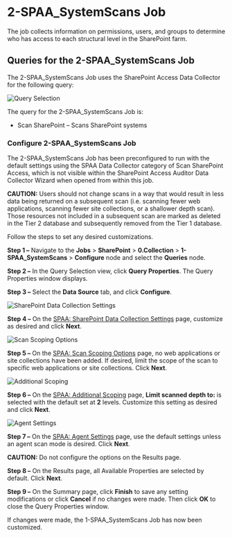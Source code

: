 # 2-SPAA\_SystemScans Job

The job collects information on permissions, users, and groups to determine who has access to each structural level in the SharePoint farm.

## Queries for the 2-SPAA\_SystemScans Job

The 2-SPAA\_SystemScans Job uses the SharePoint Access Data Collector for the following query:

![Query Selection](/img/product_docs/accessanalyzer/accessanalyzer/enterpriseauditor/solutions/sharepoint/collection/spaasystemscansquery.png)

The query for the 2-SPAA\_SystemScans Job is:

- Scan SharePoint – Scans SharePoint systems

### Configure 2-SPAA\_SystemScans Job

The 2-SPAA\_SystemScans Job has been preconfigured to run with the default settings using the SPAA Data Collector category of Scan SharePoint Access, which is not visible within the SharePoint Access Auditor Data Collector Wizard when opened from within this job.

__CAUTION:__ Users should not change scans in a way that would result in less data being returned on a subsequent scan (i.e. scanning fewer web applications, scanning fewer site collections, or a shallower depth scan). Those resources not included in a subsequent scan are marked as deleted in the Tier 2 database and subsequently removed from the Tier 1 database.

Follow the steps to set any desired customizations.

__Step 1 –__ Navigate to the __Jobs__ > __SharePoint__ > __0.Collection__ > __1-SPAA\_SystemScans__ > __Configure__ node and select the __Queries__ node.

__Step 2 –__ In the Query Selection view, click __Query Properties__. The Query Properties window displays.

__Step 3 –__ Select the __Data Source__ tab, and click __Configure__.

![SharePoint Data Collection Settings](/img/product_docs/accessanalyzer/accessanalyzer/enterpriseauditor/solutions/sharepoint/collection/datacollectionsettingsspaa.png)

__Step 4 –__ On the [SPAA: SharePoint Data Collection Settings](/docs/accessanalyzer/accessanalyzer/enterpriseauditor/admin/datacollector/spaa/settings.md) page, customize as desired and click __Next__.

![Scan Scoping Options](/img/product_docs/accessanalyzer/accessanalyzer/enterpriseauditor/admin/datacollector/spaa/scanscopingoptions.png)

__Step 5 –__ On the [SPAA: Scan Scoping Options](/docs/accessanalyzer/accessanalyzer/enterpriseauditor/admin/datacollector/spaa/scanscopingoptions.md) page, no web applications or site collections have been added. If desired, limit the scope of the scan to specific web applications or site collections. Click __Next__.

![Additional Scoping](/img/product_docs/accessanalyzer/accessanalyzer/enterpriseauditor/solutions/sharepoint/collection/additionalscopingspaa.png)

__Step 6 –__ On the [SPAA: Additional Scoping](/docs/accessanalyzer/accessanalyzer/enterpriseauditor/admin/datacollector/spaa/additionalscoping.md) page, __Limit scanned depth to:__ is selected with the default set at __2__ levels. Customize this setting as desired and click __Next__.

![Agent Settings](/img/product_docs/activitymonitor/activitymonitor/install/agent/windowsagent.png)

__Step 7 –__ On the [SPAA: Agent Settings](/docs/accessanalyzer/accessanalyzer/enterpriseauditor/admin/datacollector/spaa/agentsettings.md) page, use the default settings unless an agent scan mode is desired. Click __Next__.

__CAUTION:__ Do not configure the options on the Results page.

__Step 8 –__ On the Results page, all Available Properties are selected by default. Click __Next__.

__Step 9 –__ On the Summary page, click __Finish__ to save any setting modifications or click __Cancel__ if no changes were made. Then click __OK__ to close the Query Properties window.

If changes were made, the 1-SPAA\_SystemScans Job has now been customized.
